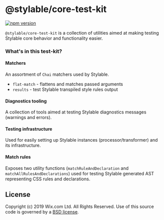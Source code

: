 # @stylable/core-test-kit

[![npm version](https://img.shields.io/npm/v/@stylable/core-test-kit.svg)](https://www.npmjs.com/package/stylable/core-test-kit)

`@stylable/core-test-kit` is a collection of utilities aimed at making testing Stylable core behavior and functionality easier.

### What's in this test-kit?

#### Matchers
An assortment of `Chai` matchers used by Stylable.
- `flat-match` - flattens and matches passed arguments
- `results` - test Stylable transpiled style rules output

#### Diagnostics tooling

A collection of tools aimed at testing Stylable diagnostics messages (warnings and errors).

#### Testing infrastructure

Used for easily setting up Stylable instances (processor/transformer) and its infrastructure.

#### Match rules
Exposes two utility functions (`matchRuleAndDeclaration` and `matchAllRulesAndDeclarations`) used for testing Stylable generated AST representing CSS rules and declarations.

## License

Copyright (c) 2019 Wix.com Ltd. All Rights Reserved. Use of this source code is governed by a [BSD license](./LICENSE).  
